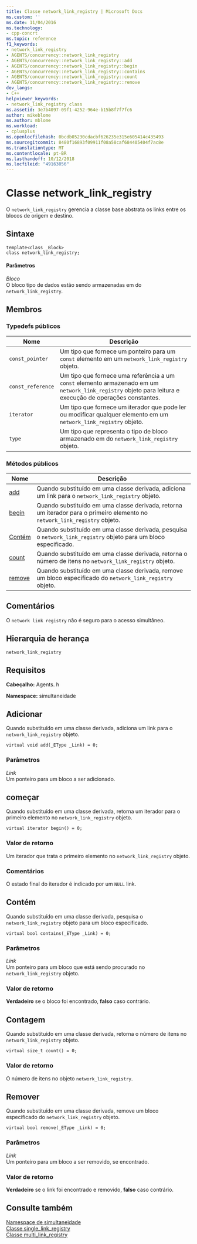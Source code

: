 ```yaml
---
title: Classe network_link_registry | Microsoft Docs
ms.custom: ''
ms.date: 11/04/2016
ms.technology:
- cpp-concrt
ms.topic: reference
f1_keywords:
- network_link_registry
- AGENTS/concurrency::network_link_registry
- AGENTS/concurrency::network_link_registry::add
- AGENTS/concurrency::network_link_registry::begin
- AGENTS/concurrency::network_link_registry::contains
- AGENTS/concurrency::network_link_registry::count
- AGENTS/concurrency::network_link_registry::remove
dev_langs:
- C++
helpviewer_keywords:
- network_link_registry class
ms.assetid: 3e7b4097-09f1-4252-964e-b15b8f7f7fc6
author: mikeblome
ms.author: mblome
ms.workload:
- cplusplus
ms.openlocfilehash: 0bcdb05230cdacbf626235e315e605414c435493
ms.sourcegitcommit: 8480f16893f09911f08a58caf684405404f7ac8e
ms.translationtype: MT
ms.contentlocale: pt-BR
ms.lasthandoff: 10/12/2018
ms.locfileid: "49163056"
---
```

# <a name="networklinkregistry-class"></a>Classe network_link_registry

O `network_link_registry` gerencia a classe base abstrata os links entre os blocos de origem e destino.

## <a name="syntax"></a>Sintaxe

```
template<class _Block>
class network_link_registry;
```

#### <a name="parameters"></a>Parâmetros

*Bloco*<br/>
O bloco tipo de dados estão sendo armazenadas em do `network_link_registry`.

## <a name="members"></a>Membros

### <a name="public-typedefs"></a>Typedefs públicos

|Nome|Descrição|
|----------|-----------------|
|`const_pointer`|Um tipo que fornece um ponteiro para um `const` elemento em um `network_link_registry` objeto.|
|`const_reference`|Um tipo que fornece uma referência a um `const` elemento armazenado em um `network_link_registry` objeto para leitura e execução de operações constantes.|
|`iterator`|Um tipo que fornece um iterador que pode ler ou modificar qualquer elemento em um `network_link_registry` objeto.|
|`type`|Um tipo que representa o tipo de bloco armazenado em do `network_link_registry` objeto.|

### <a name="public-methods"></a>Métodos públicos

|Nome|Descrição|
|----------|-----------------|
|[add](#add)|Quando substituído em uma classe derivada, adiciona um link para o `network_link_registry` objeto.|
|[begin](#begin)|Quando substituído em uma classe derivada, retorna um iterador para o primeiro elemento no `network_link_registry` objeto.|
|[Contém](#contains)|Quando substituído em uma classe derivada, pesquisa o `network_link_registry` objeto para um bloco especificado.|
|[count](#count)|Quando substituído em uma classe derivada, retorna o número de itens no `network_link_registry` objeto.|
|[remove](#remove)|Quando substituído em uma classe derivada, remove um bloco especificado do `network_link_registry` objeto.|

## <a name="remarks"></a>Comentários

O `network link registry` não é seguro para o acesso simultâneo.

## <a name="inheritance-hierarchy"></a>Hierarquia de herança

`network_link_registry`

## <a name="requirements"></a>Requisitos

**Cabeçalho:** Agents. h

**Namespace:** simultaneidade

##  <a name="add"></a> Adicionar

Quando substituído em uma classe derivada, adiciona um link para o `network_link_registry` objeto.

```
virtual void add(_EType _Link) = 0;
```

### <a name="parameters"></a>Parâmetros

*Link*<br/>
Um ponteiro para um bloco a ser adicionado.

##  <a name="begin"></a> começar

Quando substituído em uma classe derivada, retorna um iterador para o primeiro elemento no `network_link_registry` objeto.

```
virtual iterator begin() = 0;
```

### <a name="return-value"></a>Valor de retorno

Um iterador que trata o primeiro elemento no `network_link_registry` objeto.

### <a name="remarks"></a>Comentários

O estado final do iterador é indicado por um `NULL` link.

##  <a name="contains"></a> Contém

Quando substituído em uma classe derivada, pesquisa o `network_link_registry` objeto para um bloco especificado.

```
virtual bool contains(_EType _Link) = 0;
```

### <a name="parameters"></a>Parâmetros

*Link*<br/>
Um ponteiro para um bloco que está sendo procurado no `network_link_registry` objeto.

### <a name="return-value"></a>Valor de retorno

**Verdadeiro** se o bloco foi encontrado, **falso** caso contrário.

##  <a name="count"></a> Contagem

Quando substituído em uma classe derivada, retorna o número de itens no `network_link_registry` objeto.

```
virtual size_t count() = 0;
```

### <a name="return-value"></a>Valor de retorno

O número de itens no objeto `network_link_registry`.

##  <a name="remove"></a> Remover

Quando substituído em uma classe derivada, remove um bloco especificado do `network_link_registry` objeto.

```
virtual bool remove(_EType _Link) = 0;
```

### <a name="parameters"></a>Parâmetros

*Link*<br/>
Um ponteiro para um bloco a ser removido, se encontrado.

### <a name="return-value"></a>Valor de retorno

**Verdadeiro** se o link foi encontrado e removido, **falso** caso contrário.

## <a name="see-also"></a>Consulte também

[Namespace de simultaneidade](concurrency-namespace.md)<br/>
[Classe single_link_registry](single-link-registry-class.md)<br/>
[Classe multi_link_registry](multi-link-registry-class.md)
